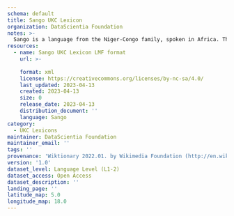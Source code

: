 ```yaml
---
schema: default
title: Sango UKC Lexicon
organization: DataScientia Foundation
notes: >-
  Sango is a language from the Niger-Congo family, spoken in Africa. The UKC Lexicon of Sango is represented as a lexico-semantic network. It consists of words, word senses, synsets, as well as sense-level and synset-level relationships.
resources:
  - name: Sango UKC Lexicon LMF format
    url: >-
      
    format: xml
    license: https://creativecommons.org/licenses/by-nc-sa/4.0/
    last_updated: 2023-04-13
    created: 2023-04-13
    size: 0
    release_date: 2023-04-13
    distribution_document: ''
    language: Sango
category:
  - UKC Lexicons
maintainer: DataScientia Foundation
maintainer_email: ''
tags: ''
provenance: 'Wiktionary 2022.01. by Wikimedia Foundation (http://en.wiktionary.org); CogNet 2.1 by Khuyagbaatar Batsuren, National University of Mongolia (http://cognet.ukc.disi.unitn.it); Princeton WordNet 2.1 by Princeton University (https://wordnet.princeton.edu)'
version: '1.0'
dataset_level: Language Level (L1-2)
dataset_access: Open Access
dataset_description: ''
landing_page: ''
latitude_map: 5.0
longitude_map: 18.0
---
```

